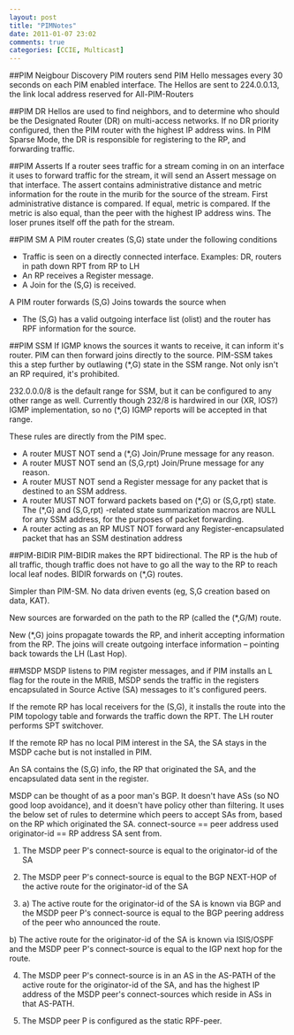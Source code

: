 ```yaml
---
layout: post
title: "PIMNotes"
date: 2011-01-07 23:02
comments: true
categories: [CCIE, Multicast]
---
```

##PIM Neigbour Discovery
PIM routers send PIM Hello messages every 30 seconds on each PIM enabled interface.  The Hellos are sent to 224.0.0.13, the link local address reserved for All-PIM-Routers

##PIM DR
Hellos are used to find neighbors, and to determine who should be the Designated Router (DR) on multi-access networks.  If no DR priority configured, then the PIM router with the highest IP address wins.  In PIM Sparse Mode, the DR is responsible for registering to the RP, and forwarding traffic.

##PIM Asserts
If a router sees traffic for a stream coming in on an interface it uses to forward traffic for the stream, it will send an Assert message on that interface.   The assert contains administrative distance and metric information for the route in the murib for the source of the stream.  First administrative distance is compared.  If equal, metric is compared.  If the metric is also equal, than the peer with the highest IP address wins. The loser prunes itself off the path for the stream.

##PIM SM
A PIM router creates (S,G) state under the following conditions

 * Traffic is seen on a directly connected interface.
   Examples: DR, routers in path down RPT from RP to LH
 * An RP receives a Register message.
 * A Join for the (S,G) is received.

A PIM router forwards (S,G) Joins towards the source when

 * The (S,G) has a valid outgoing interface list (olist) and the           router has RPF information for the source.

##PIM SSM
If IGMP knows the sources it wants to receive, it can inform it's router.  PIM can then forward joins directly to the source.  PIM-SSM takes this a step further by outlawing (\*,G) state in the SSM range.  Not only isn't an RP required, it's prohibited.

232.0.0.0/8 is the default range for SSM, but it can be configured to any other range as well. Currently though 232/8 is hardwired in our (XR, IOS?) IGMP implementation, so no (\*,G) IGMP reports will be accepted in that range.

These rules are directly from the PIM spec.

 * A router MUST NOT send a (\*,G) Join/Prune message for any reason.
 * A router MUST NOT send an (S,G,rpt) Join/Prune message for any reason.
 * A router MUST NOT send a Register message for any packet that is
  destined to an SSM address.
 * A router MUST NOT forward packets based on (\*,G) or (S,G,rpt) state.
   The (\*,G) and (S,G,rpt) -related state summarization macros are NULL for any SSM address, for the purposes of packet forwarding.
 * A router acting as an RP MUST NOT forward any Register-encapsulated packet that has an SSM destination address

##PIM-BIDIR
PIM-BIDIR makes the RPT bidirectional.   The RP is the hub of all traffic, though traffic does not have to go all the way to the RP to reach local leaf nodes.  BIDIR forwards on (\*,G) routes.

Simpler than PIM-SM.  No data driven events (eg, S,G creation based on data, KAT).

New sources are forwarded on the path to the RP (called the (\*,G/M) route.

New (\*,G) joins propagate towards the RP, and inherit accepting information from the RP.  The joins will create outgoing interface information – pointing back towards the LH (Last Hop).

##MSDP
MSDP listens to PIM register messages, and if PIM installs an L flag for the route in the MRIB, MSDP sends the traffic in the registers encapsulated in Source Active (SA) messages to it's configured peers.

If the remote RP has local receivers for the (S,G), it installs the route into the PIM topology table and forwards the traffic down the RPT.  The LH router performs SPT switchover.

If the remote RP has no local PIM interest in the SA, the SA stays in the MSDP cache but is not installed in PIM.

An SA contains the (S,G) info, the RP that originated the SA, and the encapsulated data sent in the register.

MSDP can be thought of as a poor man's BGP. It doesn't have ASs (so NO good loop avoidance), and it doesn't have policy other than filtering.  It uses the below set of rules to determine which peers to accept SAs from, based on the RP which originated the SA.
connect-source == peer address used
originator-id == RP address SA sent from.

 1) The MSDP peer P's connect-source is equal to the originator-id of the SA

 2) The MSDP peer P's connect-source is equal to the BGP NEXT-HOP of the active route for the originator-id of the SA

 3) a) The active route for the originator-id of the SA is known via BGP and the MSDP peer P's connect-source is equal to the BGP peering address of the peer who announced the route.

   b) The active route for the originator-id of the SA is known via ISIS/OSPF and the MSDP peer P's connect-source is equal to the IGP next hop for the route.

 4) The MSDP peer P's connect-source is in an AS in the AS-PATH of the active route for the originator-id of the SA, and has the highest IP address of the MSDP peer's connect-sources which reside in ASs in that AS-PATH.

5) The MSDP peer P is configured as the static RPF-peer.
